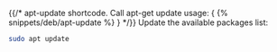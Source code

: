 {{/*
apt-update shortcode.
Call apt-get update
usage: { {% snippets/deb/apt-update %} }
*/}}
Update the available packages list:

```bash
sudo apt update
```
